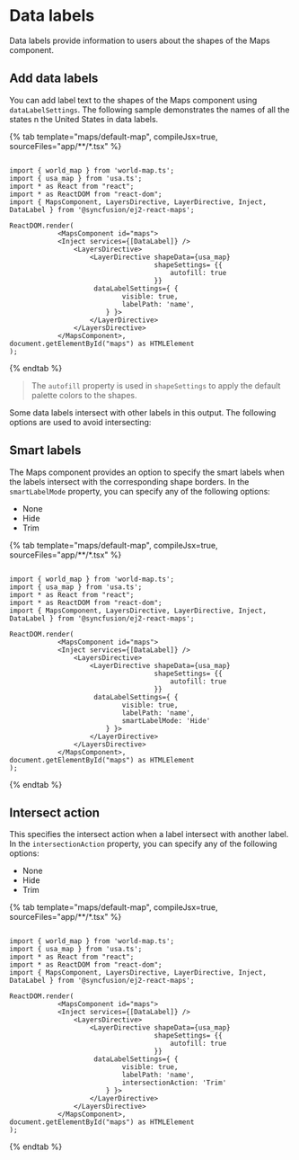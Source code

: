 # Data labels

Data labels provide information to users about the shapes of the Maps component.

## Add data labels

You can add label text to the shapes of the Maps component using `dataLabelSettings`. The following sample demonstrates the names of all the states n the United States in data labels.

{% tab template="maps/default-map", compileJsx=true, sourceFiles="app/**/*.tsx" %}

```tsx

import { world_map } from 'world-map.ts';
import { usa_map } from 'usa.ts';
import * as React from "react";
import * as ReactDOM from "react-dom";
import { MapsComponent, LayersDirective, LayerDirective, Inject, DataLabel } from '@syncfusion/ej2-react-maps';

ReactDOM.render(
            <MapsComponent id="maps">
            <Inject services={[DataLabel]} />
                <LayersDirective>
                    <LayerDirective shapeData={usa_map}
                                    shapeSettings= {{
                                        autofill: true
                                    }}
                     dataLabelSettings={ {
                            visible: true,
                            labelPath: 'name',
                        } }>
                    </LayerDirective>
                </LayersDirective>
            </MapsComponent>,
document.getElementById("maps") as HTMLElement
);

```

{% endtab %}

> The `autofill` property is used in `shapeSettings` to apply the default palette colors to the shapes.

Some data labels intersect with other labels in this output. The following options are used to avoid intersecting:

## Smart labels

The Maps component provides an option to specify the smart labels when the labels intersect with the corresponding shape borders. In the `smartLabelMode` property, you can specify any of the following options:

* None
* Hide
* Trim

{% tab template="maps/default-map", compileJsx=true, sourceFiles="app/**/*.tsx" %}

```tsx

import { world_map } from 'world-map.ts';
import { usa_map } from 'usa.ts';
import * as React from "react";
import * as ReactDOM from "react-dom";
import { MapsComponent, LayersDirective, LayerDirective, Inject, DataLabel } from '@syncfusion/ej2-react-maps';

ReactDOM.render(
            <MapsComponent id="maps">
            <Inject services={[DataLabel]} />
                <LayersDirective>
                    <LayerDirective shapeData={usa_map}
                                    shapeSettings= {{
                                        autofill: true
                                    }}
                     dataLabelSettings={ {
                            visible: true,
                            labelPath: 'name',
                            smartLabelMode: 'Hide'
                        } }>
                    </LayerDirective>
                </LayersDirective>
            </MapsComponent>,
document.getElementById("maps") as HTMLElement
);

```

{% endtab %}

## Intersect action

This specifies the intersect action when a label intersect with another label. In the `intersectionAction` property, you can specify any of the following options:

* None
* Hide
* Trim

{% tab template="maps/default-map", compileJsx=true, sourceFiles="app/**/*.tsx" %}

```tsx

import { world_map } from 'world-map.ts';
import { usa_map } from 'usa.ts';
import * as React from "react";
import * as ReactDOM from "react-dom";
import { MapsComponent, LayersDirective, LayerDirective, Inject, DataLabel } from '@syncfusion/ej2-react-maps';

ReactDOM.render(
            <MapsComponent id="maps">
            <Inject services={[DataLabel]} />
                <LayersDirective>
                    <LayerDirective shapeData={usa_map}
                                    shapeSettings= {{
                                        autofill: true
                                    }}
                     dataLabelSettings={ {
                            visible: true,
                            labelPath: 'name',
                            intersectionAction: 'Trim'
                        } }>
                    </LayerDirective>
                </LayersDirective>
            </MapsComponent>,
document.getElementById("maps") as HTMLElement
);

```

{% endtab %}